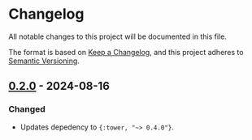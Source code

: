 # Changelog

All notable changes to this project will be documented in this file.

The format is based on [Keep a Changelog](https://keepachangelog.com/en/1.1.0/),
and this project adheres to [Semantic Versioning](https://semver.org/spec/v2.0.0.html).

## [0.2.0] - 2024-08-16

### Changed

- Updates depedency to `{:tower, "~> 0.4.0"}`.

[0.2.0]: https://github.com/mimiquate/tower/compare/v0.1.0...v0.2.0/
